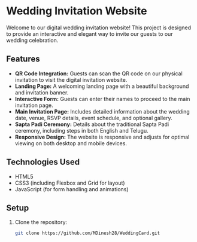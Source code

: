 # Wedding Invitation Website

Welcome to our digital wedding invitation website! This project is designed to provide an interactive and elegant way to invite our guests to our wedding celebration.

## Features

- **QR Code Integration:** Guests can scan the QR code on our physical invitation to visit the digital invitation website.
- **Landing Page:** A welcoming landing page with a beautiful background and invitation banner.
- **Interactive Form:** Guests can enter their names to proceed to the main invitation page.
- **Main Invitation Page:** Includes detailed information about the wedding date, venue, RSVP details, event schedule, and optional gallery.
- **Sapta Padi Ceremony:** Details about the traditional Sapta Padi ceremony, including steps in both English and Telugu.
- **Responsive Design:** The website is responsive and adjusts for optimal viewing on both desktop and mobile devices.

## Technologies Used

- HTML5
- CSS3 (including Flexbox and Grid for layout)
- JavaScript (for form handling and animations)

## Setup

1. Clone the repository:
   ```bash
   git clone https://github.com/MDinesh28/WeddingCard.git
   ```
